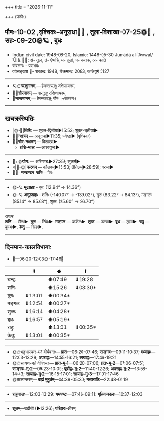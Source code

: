 +++
title = "2026-11-11"

+++
(उकौ॰)
## पौषः-10-02  ,वृश्चिकः-अनूराधा🌛🌌  ,  तुला-विशाखा-07-25🌞🌌  ,  सहः-09-20🌞🪐  , बुधः
- Indian civil date: 1948-08-20, Islamic: 1448-05-30 Jumādā al-ʾAwwal/ʾŪlā, 🌌🌞: सं- तुला, तं- ऐप्पसि, म- तुलां, प- कत्तक, अ- काति
- संवत्सरः - पराभवः
- वर्षसङ्ख्या 🌛- शकाब्दः 1948, विक्रमाब्दः 2083, कलियुगे 5127
___________________
- 🪐🌞**ऋतुमानम्** — हेमन्तऋतुः दक्षिणायनम्
- 🌌🌞**सौरमानम्** — शरदृतुः दक्षिणायनम्
- 🌛**चान्द्रमानम्** — हेमन्तऋतुः पौषः (≈सहस्यः)
___________________


## खचक्रस्थितिः
- |🌞-🌛|**तिथिः** — शुक्ल-द्वितीया►15:53; शुक्ल-तृतीया►  
- 🌌🌛**नक्षत्रम्** — अनूराधा►11:35; ज्येष्ठा► (वृश्चिकः)  
- 🌌🌞**सौर-नक्षत्रम्** — विशाखा►  
  - **राशि-मासः** — आश्वयुजः► 
___________________
- 🌛+🌞**योगः** — अतिगण्डः►27:35!; सुकर्म►  
- २|🌛-🌞|**करणम्** — कौलवम्►15:53; तैतिलम्►28:59!; गरजा►  
- 🌌🌛- **चन्द्राष्टम-राशिः**—मेषः  
___________________
- 🌞-🪐 **मूढग्रहाः** - बुधः (12.94° → 14.36°)
- 🌞-🪐 **अमूढग्रहाः** - शनिः (-140.07° → -139.02°), गुरुः (83.22° → 84.13°), मङ्गलः (85.14° → 85.68°), शुक्रः (25.60° → 26.70°)
___________________
राशयः  
**शनि** — मीनः►. **गुरु** — सिंहः►. **मङ्गल** — कर्कटः►. **शुक्र** — कन्या►. **बुध** — तुला►. **राहु** — कुम्भः►. **केतु** — सिंहः►. 
___________________


## दिनमान-कालविभागाः
- 🌅—06:20-12:03🌞-17:46🌇  

|      |⬇     |⬆     |⬇     |
|------|-----|-----|------|
|चन्द्रः|     |⬆07:49 |⬇19:28 |
|शनिः   |     |⬆15:26 |⬇03:30*|
|गुरुः  |⬇13:01 |⬆00:34*|     |
|मङ्गलः |⬇12:54 |⬆00:27*|     |
|शुक्रः |⬇16:14 |⬆04:28*|     |
|बुधः   |⬇16:57 |⬆05:19*|     |
|राहुः  |     |⬆13:01 |⬇00:35*|
|केतुः  |⬇13:01 |⬆00:35*|     |
___________________
- 🌞⚝भट्टभास्कर-मते वीर्यवन्तः— **प्रातः**—06:20-07:46; **साङ्गवः**—09:11-10:37; **मध्याह्नः**—12:03-13:29; **अपराह्णः**—14:55-16:21; **सायाह्नः**—17:46-19:21  
- 🌞⚝सायण-मते वीर्यवन्तः— **प्रातः-मु॰1**—06:20-07:06; **प्रातः-मु॰2**—07:06-07:51; **साङ्गवः-मु॰2**—09:23-10:09; **पूर्वाह्णः-मु॰2**—11:40-12:26; **अपराह्णः-मु॰2**—13:58-14:43; **सायाह्नः-मु॰2**—16:15-17:01; **सायाह्नः-मु॰3**—17:01-17:46  
- 🌞कालान्तरम्— **ब्राह्मं मुहूर्तम्**—04:39-05:30; **मध्यरात्रिः**—22:48-01:19  
___________________
- **राहुकालः**—12:03-13:29; **यमघण्टः**—07:46-09:11; **गुलिककालः**—10:37-12:03  
___________________
- **शूलम्**—उदीची (►12:26); **परिहारः**–क्षीरम्  
___________________
